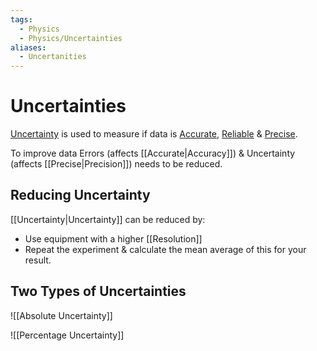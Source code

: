 ```yaml
---
tags:
  - Physics
  - Physics/Uncertainties
aliases:
  - Uncertanities
---
```

# Uncertainties
[Uncertainty](Uncertainty.md) is used to measure if data is [Accurate](Accurate.md), [Reliable](Reliable.md) & [Precise](Precise.md).

To improve data Errors (affects [[Accurate|Accuracy]]) & Uncertainty (affects [[Precise|Precision]]) needs to be reduced.

## Reducing Uncertainty
[[Uncertainty|Uncertainty]] can be reduced by:

- Use equipment with a higher [[Resolution]]
- Repeat the experiment & calculate the mean average of this for your result.

## Two Types of Uncertainties

![[Absolute Uncertainty]]

![[Percentage Uncertainty]]